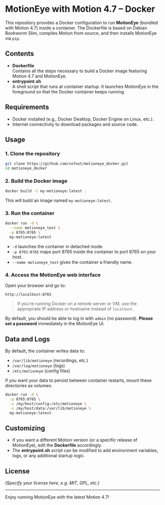 
# MotionEye with Motion 4.7 – Docker

This repository provides a Docker configuration to run **MotionEye** (bundled with Motion 4.7) inside a container. The Dockerfile is based on Debian Bookworm Slim, compiles Motion from source, and then installs MotionEye via `pip`.

## Contents

- **Dockerfile**  
  Contains all the steps necessary to build a Docker image featuring Motion 4.7 and MotionEye.  
- **entrypoint.sh**  
  A shell script that runs at container startup. It launches MotionEye in the foreground so that the Docker container keeps running.

## Requirements

- Docker installed (e.g., Docker Desktop, Docker Engine on Linux, etc.).
- Internet connectivity to download packages and source code.

## Usage

### 1. Clone the repository

```bash
git clone https://github.com/cefoot/motioneye_docker.git
cd motioneye_docker
```

### 2. Build the Docker image

```bash
docker build -t my-motioneye:latest .
```

This will build an image named `my-motioneye:latest`.

### 3. Run the container

```bash
docker run -d \
  --name motioneye_test \
  -p 8765:8765 \
  my-motioneye:latest
```

- `-d` launches the container in detached mode.  
- `-p 8765:8765` maps port 8765 inside the container to port 8765 on your host.  
- `--name motioneye_test` gives the container a friendly name.

### 4. Access the MotionEye web interface

Open your browser and go to:

```
http://localhost:8765
```

> If you’re running Docker on a remote server or VM, use the appropriate IP address or hostname instead of `localhost`.

By default, you should be able to log in with `admin` (no password). **Please set a password** immediately in the MotionEye UI.

## Data and Logs

By default, the container writes data to:
- `/var/lib/motioneye` (recordings, etc.)
- `/var/log/motioneye` (logs)
- `/etc/motioneye` (config files)

If you want your data to persist between container restarts, mount these directories as volumes:

```bash
docker run -d \
  -p 8765:8765 \
  -v /my/host/config:/etc/motioneye \
  -v /my/host/data:/var/lib/motioneye \
  my-motioneye:latest
```

## Customizing

- If you want a different Motion version (or a specific release of MotionEye), edit the **Dockerfile** accordingly.
- The **entrypoint.sh** script can be modified to add environment variables, logs, or any additional startup logic.

## License

*(Specify your license here, e.g. MIT, GPL, etc.)*

---

Enjoy running MotionEye with the latest Motion 4.7!
